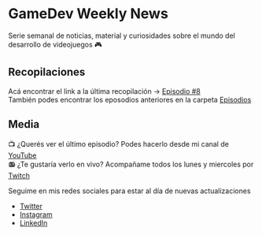# GameDev Weekly News

Serie semanal de noticias, material y curiosidades sobre el mundo del desarrollo de videojuegos 🎮

## Recopilaciones

Acá encontrar el link a la última recopilación -> [Episodio #8](https://github.com/elmiguedev/gamedev-weekly-news/blob/main/episodes/weekly-news-008-2024-05-20.md)  
También podes encontrar los eposodios anteriores en la carpeta [Episodios](https://github.com/elmiguedev/gamedev-weekly-news/tree/main/episodes)

## Media

📺 ¿Querés ver el último episodio? Podes hacerlo desde mi canal de [YouTube](https://www.youtube.com/@el_migue_dev)  
📻 ¿Te gustaría verlo en vivo? Acompañame todos los lunes y miercoles por [Twitch](https://twitch.tv/elmiguedev)

Seguime en mis redes sociales para estar al día de nuevas actualizaciones
- [Twitter](https://twitter.com/elmiguedev)
- [Instagram](https://instagram.com/elmiguedev)
- [LinkedIn](https://linkedin.com/in/elmiguedev)
  

